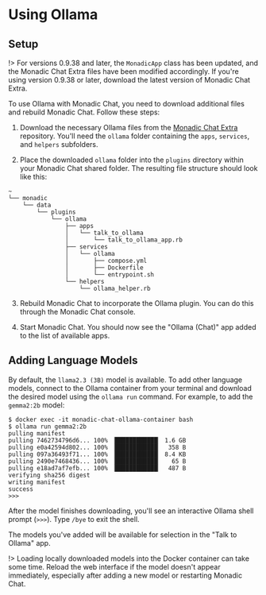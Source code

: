 # Using Ollama

## Setup

!> For versions 0.9.38 and later, the `MonadicApp` class has been updated, and the Monadic Chat Extra files have been modified accordingly. If you're using version 0.9.38 or later, download the latest version of Monadic Chat Extra.

To use Ollama with Monadic Chat, you need to download additional files and rebuild Monadic Chat.  Follow these steps:

1. Download the necessary Ollama files from the [Monadic Chat Extra](https://github.com/yohasebe/monadic-chat-extra) repository.  You'll need the `ollama` folder containing the `apps`, `services`, and `helpers` subfolders.

2. Place the downloaded `ollama` folder into the `plugins` directory within your Monadic Chat shared folder.  The resulting file structure should look like this:

```
~
└── monadic
    └── data
        └── plugins
            └── ollama
                ├── apps
                │   └── talk_to_ollama
                │       └── talk_to_ollama_app.rb
                ├── services
                │   └── ollama
                │       ├── compose.yml
                │       ├── Dockerfile
                │       └── entrypoint.sh
                └── helpers
                    └── ollama_helper.rb
```

3. Rebuild Monadic Chat to incorporate the Ollama plugin.  You can do this through the Monadic Chat console.

4. Start Monadic Chat. You should now see the "Ollama (Chat)" app added to the list of available apps.

## Adding Language Models

By default, the `llama2.3 (3B)` model is available. To add other language models, connect to the Ollama container from your terminal and download the desired model using the `ollama run` command. For example, to add the `gemma2:2b` model:

```shell
$ docker exec -it monadic-chat-ollama-container bash
$ ollama run gemma2:2b
pulling manifest
pulling 7462734796d6... 100% ▕████████████▏ 1.6 GB
pulling e0a42594d802... 100% ▕████████████▏  358 B
pulling 097a36493f71... 100% ▕████████████▏ 8.4 KB
pulling 2490e7468436... 100% ▕████████████▏   65 B
pulling e18ad7af7efb... 100% ▕████████████▏  487 B
verifying sha256 digest
writing manifest
success
>>>
```

After the model finishes downloading, you'll see an interactive Ollama shell prompt (`>>>`). Type `/bye` to exit the shell.

The models you've added will be available for selection in the "Talk to Ollama" app.

!> Loading locally downloaded models into the Docker container can take some time. Reload the web interface if the model doesn't appear immediately, especially after adding a new model or restarting Monadic Chat.

